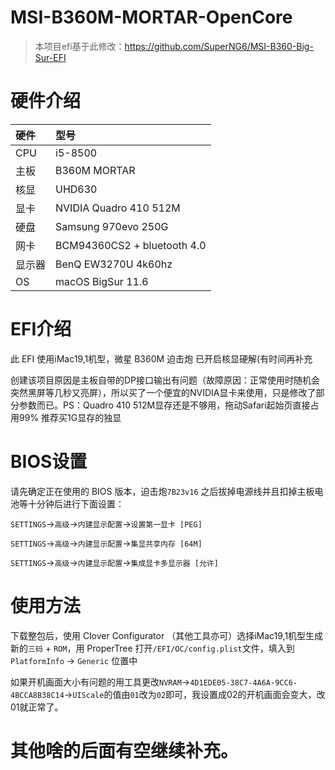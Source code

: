 # MSI-B360M-MORTAR-OpenCore

> 本项目efi基于此修改：https://github.com/SuperNG6/MSI-B360-Big-Sur-EFI

# 硬件介绍
|		硬件			|				型号			|
|:------------------|:-----------------------|
|		CPU			|		i5-8500			|
|		主板			|		B360M MORTAR		|
|		核显			|		UHD630				|
|		显卡			|		NVIDIA Quadro 410 512M|
|		硬盘			|		Samsung 970evo 250G|
|		网卡			|		BCM94360CS2 + bluetooth 4.0	|
|		显示器		|		BenQ EW3270U 4k60hz 	|
| OS			|	macOS BigSur 11.6		|




# EFI介绍

此 EFI 使用iMac19,1机型，微星 B360M 迫击炮 已开启核显硬解(有时间再补充

创建该项目原因是主板自带的DP接口输出有问题（故障原因：正常使用时随机会突然黑屏等几秒又亮屏），所以买了一个便宜的NVIDIA显卡来使用，只是修改了部分参数而已。PS：Quadro 410 512M显存还是不够用，拖动Safari起始页直接占用99% 推荐买1G显存的独显


# BIOS设置

请先确定正在使用的 BIOS 版本，迫击炮`7B23v16` 之后拔掉电源线并且扣掉主板电池等十分钟后进行下面设置：

`SETTINGS`->`高级`->`内建显示配置`->`设置第一显卡 [PEG]`

`SETTINGS`->`高级`->`内建显示配置`->`集显共享内存 [64M]`

`SETTINGS`->`高级`->`内建显示配置`->`集成显卡多显示器 [允许]`


# 使用方法

下载整包后，使用 Clover Configurator （其他工具亦可）选择iMac19,1机型生成新的`三码` + `ROM`，用 ProperTree 打开`/EFI/OC/config.plist`文件，填入到 `PlatformInfo` -> `Generic` 位置中


如果开机画面大小有问题的用工具更改`NVRAM`->`4D1EDE05-38C7-4A6A-9CC6-4BCCA8B38C14`->`UIScale`的值由`01`改为`02`即可，我设置成02的开机画面会变大，改01就正常了。



# 其他啥的后面有空继续补充。